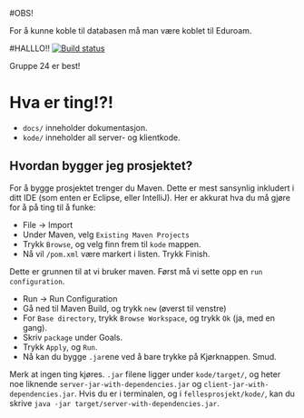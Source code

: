 #OBS!

For å kunne koble til databasen må man være koblet til Eduroam.

#HALLLO!!  [![Build status](https://ci.frigg.io/badges/martinhath/fellesprosjekt/)](https://ci.frigg.io/martinhath/fellesprosjekt/last/)

Gruppe 24 er best! 


# Hva er ting!?!

 - `docs/` inneholder dokumentasjon.
 - `kode/` inneholder all server- og klientkode.


## Hvordan bygger jeg prosjektet? 

For å bygge prosjektet trenger du Maven. Dette er mest sansynlig inkludert i ditt IDE (som enten er Eclipse, eller IntelliJ).
Her er akkurat hva du må gjøre for å på ting til å funke:

 - File -> Import
 - Under Maven, velg `Existing Maven Projects`
 - Trykk `Browse`, og velg finn frem til `kode` mappen.
 - Nå vil `/pom.xml` være markert i listen. Trykk Finish.

Dette er grunnen til at vi bruker maven. Først må vi sette opp en `run configuration`.

 - Run -> Run Configuration
 - Gå ned til Maven Build, og trykk `new` (øverst til venstre)
 - For `Base directory`, trykk `Browse Workspace`, og trykk `Ok` (ja, med en gang). 
 - Skriv `package` under Goals.
 - Trykk `Apply`, og `Run`. 
 - Nå kan du bygge `.jar`ene ved å bare trykke på Kjørknappen. Smud.

Merk at ingen ting kjøres. `.jar` filene ligger under `kode/target/`, og heter noe liknende `server-jar-with-dependencies.jar` og `client-jar-with-dependencies.jar`.
Hvis du er i terminalen, og i `fellesprosjekt/kode/`, kan du skrive `java -jar target/server-with-dependencies.jar`.

